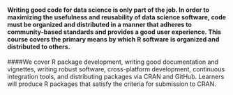 #### Writing good code for data science is only part of the job. In order to maximizing the usefulness and reusability of data science software, code must be organized and distributed in a manner that adheres to community-based standards and provides a good user experience. This course covers the primary means by which R software is organized and distributed to others.

####We cover R package development, writing good documentation and vignettes, writing robust software, cross-platform development, continuous integration tools, and distributing packages via CRAN and GitHub. Learners will produce R packages that satisfy the criteria for submission to CRAN.
